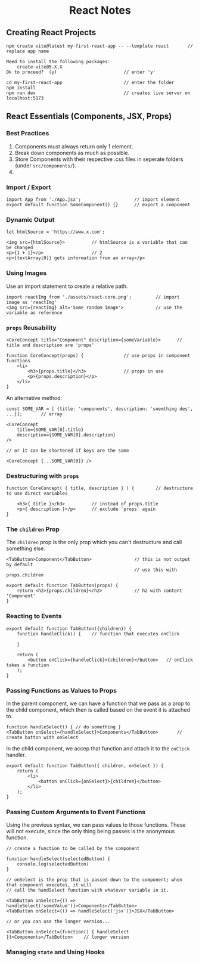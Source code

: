 <h1 style="text-align:center">React Notes</h1>

## Creating React Projects

    npm create vite@latest my-first-react-app -- --template react       // replace app name

    Need to install the following packages:
        create-vite@5.X.X
    Ok to proceed?  (y)                         // enter 'y'

    cd my-first-react-app                       // enter the folder
    npm install
    npm run dev                                 // creates live server on localhost:5173

## React Essentials (Components, JSX, Props)

### Best Practices

1. Components must always return only 1 element.
2. Break down components as much as possible.
3. Store Components with their respective .css files in seperate folders (under `src/components/`).
4.

### Import / Export

    import App from './App.jsx';                    // import element
    export default function SomeComponent() {}      // export a component

### Dynamic Output

    let htmlSource = 'https://www.x.com';

    <img src={htmlSource}>          // htmlSource is a variable that can be changed
    <p>{1 + 1}</p>                  // 2
    <p>{textArray[0]} gets information from an array</p>

### Using Images

Use an import statement to create a relative path.

    import reactImg from './assets/react-core.png';         // import image as 'reactImg'
    <img src={reactImg} alt='Some random image'>            // use the variable as reference

### `props` Reusability

    <CoreConcept title="Component" description={someVariable}>      // title and description are 'props'

    function CoreConcept(props) {               // use props in component functions
        <li>
            <h3>{props.title}</h3>              // props in use
            <p>{props.description}</p>
        </li>
    }

An alternative method:

    const SOME_VAR = [ {title: 'components', description: 'soemthing des', ...}];       // array

    <CoreConcept
        title={SOME_VAR[0].title}
        description={SOME_VAR[0].description}
    />

    // or it can be shortened if keys are the same

    <CoreConcept {...SOME_VAR[0]} />

### Destructuring with `props`

    function CoreConcept( { title, description } ) {        // destructure to use direct variables

        <h3>{ title }</h3>          // instead of props.title
        <p>{ description }</p>      // exclude `props` again
    }

### The `children` Prop

The `children` prop is the only prop which you can't destructure and call something else.

    <TabButton>Component</TabButton>                // this is not output by default
                                                    // use this with props.children

    export default function TabButton(props) {
        return <h2>{props.children}</h2>            // h2 with content 'Component'
    }

### Reacting to Events

    export default function TabButton({children}) {
        function handleClick() {    // function that executes onClick

        }

        return (
            <button onClick={handleClick}>{children}</button>   // onClick takes a function
        );
    }

### Passing Functions as Values to Props

In the parent component, we can have a function that we pass as a prop to the child component, which then is called based on the event it is attached to.

    function handleSelect() { // do something }
    <TabButton onSelect={handleSelect}>Components</TabButton>       // create button with onSelect

In the child component, we accep that function and attach it to the `onClick` handler.

    export default function TabButton({ children, onSelect }) {
        return (
            <li>
                <button onClick={onSelect}>{children}</button>
            </li>
        );
    }

### Passing Custom Arguments to Event Functions

Using the previous syntax, we can pass values to those functions. These will not execute, since the only thing being passes is the anonymous function.

    // create a function to be called by the component

    function handleSelect(selectedButton) {
        console.log(selectedButton)
    }

    // onSelect is the prop that is passed down to the component; when that component executes, it will
    // call the handSelect function with whatever variable in it.

    <TabButton onSelect={() => handleSelect('someValue')}>Components</TabButton>
    <TabButton onSelect={() => handleSelect('jsx')}>JSX</TabButton>

    // or you can use the longer version...

    <TabButton onSelect={function() { handleSelect }}>Components</TabButton>    // longer version

### Managing `state` and Using Hooks
